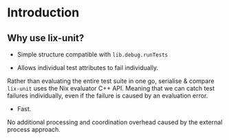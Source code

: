 # Introduction

## Why use lix-unit?

- Simple structure compatible with `lib.debug.runTests`

- Allows individual test attributes to fail individually.

Rather than evaluating the entire test suite in one go, serialise & compare `lix-unit` uses the Nix evaluator C++ API.
Meaning that we can catch test failures individually, even if the failure is caused by an evaluation error.

- Fast.

No additional processing and coordination overhead caused by the external process approach.
